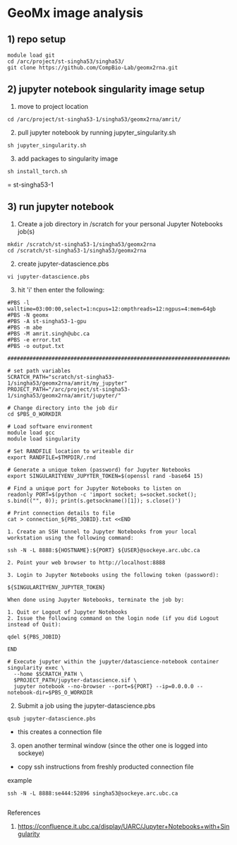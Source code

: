 # GeoMx image analysis

## 1) repo setup

```
module load git
cd /arc/project/st-singha53/singha53/
git clone https://github.com/CompBio-Lab/geomx2rna.git

```

## 2) jupyter notebook singularity image setup
1. move to project location
```
cd /arc/project/st-singha53-1/singha53/geomx2rna/amrit/
```

2. pull jupyter notebook by running jupyter_singularity.sh

```
sh jupyter_singularity.sh
```

3. add packages to singularity image

```
sh install_torch.sh
```

<st-alloc-1> = st-singha53-1

  
## 3) run jupyter notebook

1. Create a job directory in /scratch for your personal Jupyter Notebooks job(s)
  
```
mkdir /scratch/st-singha53-1/singha53/geomx2rna
cd /scratch/st-singha53-1/singha53/geomx2rna
```

2. create jupyter-datascience.pbs
```
vi jupyter-datascience.pbs
```
  
3. hit 'i' then enter the following:
  
```
#PBS -l walltime=03:00:00,select=1:ncpus=12:ompthreads=12:ngpus=4:mem=64gb
#PBS -N geomx
#PBS -A st-singha53-1-gpu
#PBS -m abe
#PBS -M amrit.singh@ubc.ca
#PBS -e error.txt
#PBS -o output.txt

################################################################################

# set path variables
SCRATCH_PATH="scratch/st-singha53-1/singha53/geomx2rna/amrit/my_jupyter"
PROJECT_PATH="/arc/project/st-singha53-1/singha53/geomx2rna/amrit/jupyter/"

# Change directory into the job dir
cd $PBS_O_WORKDIR

# Load software environment
module load gcc
module load singularity

# Set RANDFILE location to writeable dir
export RANDFILE=$TMPDIR/.rnd

# Generate a unique token (password) for Jupyter Notebooks
export SINGULARITYENV_JUPYTER_TOKEN=$(openssl rand -base64 15)

# Find a unique port for Jupyter Notebooks to listen on
readonly PORT=$(python -c 'import socket; s=socket.socket(); s.bind(("", 0)); print(s.getsockname()[1]); s.close()')

# Print connection details to file
cat > connection_${PBS_JOBID}.txt <<END
 
1. Create an SSH tunnel to Jupyter Notebooks from your local workstation using the following command:
 
ssh -N -L 8888:${HOSTNAME}:${PORT} ${USER}@sockeye.arc.ubc.ca
 
2. Point your web browser to http://localhost:8888
 
3. Login to Jupyter Notebooks using the following token (password):
 
${SINGULARITYENV_JUPYTER_TOKEN}
 
When done using Jupyter Notebooks, terminate the job by:
 
1. Quit or Logout of Jupyter Notebooks
2. Issue the following command on the login node (if you did Logout instead of Quit):
 
qdel ${PBS_JOBID}
 
END

# Execute jupyter within the jupyter/datascience-notebook container
singularity exec \
  --home $SCRATCH_PATH \
  $PROJECT_PATH/jupyter-datascience.sif \
  jupyter notebook --no-browser --port=${PORT} --ip=0.0.0.0 --notebook-dir=$PBS_O_WORKDIR

```
  
2. Submit a job using the jupyter-datascience.pbs
```
qsub jupyter-datascience.pbs
```
 - this creates a connection file
  
  
3. open another terminal window (since the other one is logged into sockeye)
- copy ssh instructions from freshly producted connection file

example 
```
ssh -N -L 8888:se444:52896 singha53@sockeye.arc.ubc.ca
  
```

References
1. https://confluence.it.ubc.ca/display/UARC/Jupyter+Notebooks+with+Singularity
